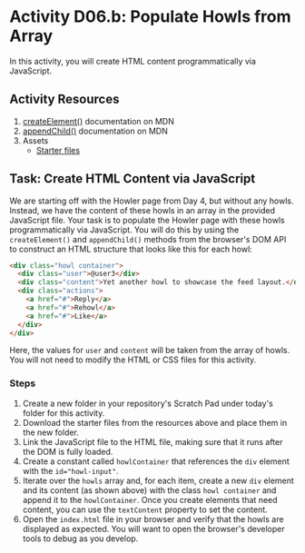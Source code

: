 # Activity D06.b: Populate Howls from Array

In this activity, you will create HTML content programmatically via JavaScript.

## Activity Resources

1. [createElement()](https://developer.mozilla.org/en-US/docs/Web/API/Document/createElement) documentation on MDN
2. [appendChild()](https://developer.mozilla.org/en-US/docs/Web/API/Node/appendChild) documentation on MDN
3. Assets
   * [Starter files](files/)

## Task: Create HTML Content via JavaScript

We are starting off with the Howler page from Day 4, but without any howls. Instead, we have the content of these howls in an array in the provided JavaScript file. Your task is to populate the Howler page with these howls programmatically via JavaScript. You will do this by using the `createElement()` and `appendChild()` methods from the browser's DOM API to construct an HTML structure that looks like this for each howl:

```html
<div class="howl container">
  <div class="user">@user3</div>
  <div class="content">Yet another howl to showcase the feed layout.</div>
  <div class="actions">
    <a href="#">Reply</a>
    <a href="#">Rehowl</a>
    <a href="#">Like</a>
  </div>
</div>
```

Here, the values for `user` and `content` will be taken from the array of howls. You will not need to modify the HTML or CSS files for this activity.

### Steps

1. Create a new folder in your repository's Scratch Pad under today's folder for this activity.
2. Download the starter files from the resources above and place them in the new folder.
3. Link the JavaScript file to the HTML file, making sure that it runs after the DOM is fully loaded.
4. Create a constant called `howlContainer` that references the `div` element with the `id="howl-input"`.
5. Iterate over the `howls` array and, for each item, create a new `div` element and its content (as shown above) with the class `howl container` and append it to the `howlContainer`. Once you create elements that need content, you can use the `textContent` property to set the content.
6. Open the `index.html` file in your browser and verify that the howls are displayed as expected. You will want to open the browser's developer tools to debug as you develop.